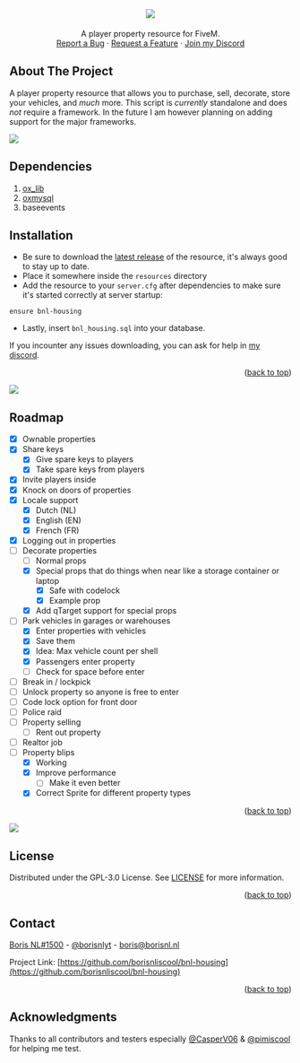 <div id="top"></div>

<br />
<div align="center">

  <h1 align="center"><img src="https://i.imgur.com/efWK1Rc.png"></h1>

  <p align="center">
    A player property resource for FiveM.
    <br />
    <a href="https://github.com/borisnliscool/bnl-housing/issues">Report a Bug</a>
    ·
    <a href="https://github.com/borisnliscool/bnl-housing/issues">Request a Feature</a>
    ·
    <a href="https://borisnl.nl/discord">Join my Discord</a>
  </p>
</div>

## About The Project

A player property resource that allows you to purchase, sell, decorate, store your vehicles, and *much* more. This script is *currently* standalone and does *not* require a framework. In the future I am however planning on adding support for the major frameworks.

<img src="https://user-images.githubusercontent.com/60477582/171034076-a15f0d8e-8216-487e-a51a-e01322c316c7.png">

## Dependencies

1. [ox_lib](https://github.com/overextended/ox_lib)
2. [oxmysql](https://github.com/overextended/oxmysql)
3. baseevents

## Installation

- Be sure to download the [latest release](https://github.com/borisnliscool/bnl-housing/releases) of the resource, it's always good to stay up to date.
- Place it somewhere inside the `resources` directory
- Add the resource to your `server.cfg` after dependencies to make sure it's started correctly at server startup:
```
ensure bnl-housing
```
- Lastly, insert `bnl_housing.sql` into your database.

If you incounter any issues downloading, you can ask for help in [my discord](https://borisnl.nl/discord).

<p align="right">(<a href="#top">back to top</a>)</p>

<img src="https://user-images.githubusercontent.com/60477582/171034076-a15f0d8e-8216-487e-a51a-e01322c316c7.png">

## Roadmap

- [x] Ownable properties
- [x] Share keys
  - [x] Give spare keys to players
  - [x] Take spare keys from players 
- [x] Invite players inside
- [x] Knock on doors of properties
- [x] Locale support
  - [x] Dutch (NL)
  - [x] English (EN)
  - [x] French (FR)
- [x] Logging out in properties
- [ ] Decorate properties
  - [ ] Normal props
  - [x] Special props that do things when near like a storage container or laptop
    - [x] Safe with codelock
    - [x] Example prop
  - [x] Add qTarget support for special props
- [ ] Park vehicles in garages or warehouses
  - [x] Enter properties with vehicles
  - [x] Save them
  - [x] Idea: Max vehicle count per shell
  - [x] Passengers enter property
  - [ ] Check for space before enter
- [ ] Break in / lockpick
- [ ] Unlock property so anyone is free to enter
- [ ] Code lock option for front door
- [ ] Police raid
- [ ] Property selling
  - [ ] Rent out property
- [ ] Realtor job
- [ ] Property blips
  - [x] Working
  - [x] Improve performance
    - [ ] Make it even better
  - [x] Correct Sprite for different property types

<p align="right">(<a href="#top">back to top</a>)</p>

<img src="https://user-images.githubusercontent.com/60477582/171034076-a15f0d8e-8216-487e-a51a-e01322c316c7.png">

## License

Distributed under the GPL-3.0 License. See [LICENSE](https://github.com/borisnliscool/bnl-housing/blob/main/LICENSE) for more information.

<p align="right">(<a href="#top">back to top</a>)</p>


## Contact

[Boris NL#1500](https://borisnl.nl/discord) - [@borisnlyt](https://twitter.com/borisnlyt) - [boris@borisnl.nl](mailto:boris@borisnl.nl)

Project Link: [https://github.com/borisnliscool/bnl-housing](https://github.com/borisnliscool/bnl-housing)

<p align="right">(<a href="#top">back to top</a>)</p>

## Acknowledgments

Thanks to all contributors and testers especially [@CasperV06](https://github.com/CasperV06) & [@pimiscool](https://github.com/pimiscool) for helping me test.
